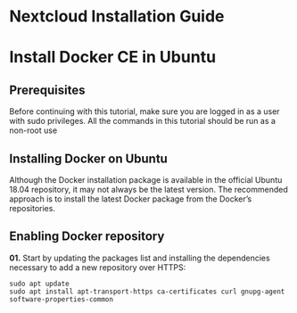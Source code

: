 # Nextcloud Installation Guide

# Install Docker CE in Ubuntu

## Prerequisites

Before continuing with this tutorial, make sure you are logged in as a user with sudo privileges. All the commands in this tutorial should be run as a non-root use

## Installing Docker on Ubuntu

Although the Docker installation package is available in the official Ubuntu 18.04 repository, it may not always be the latest version. The recommended approach is to install the latest Docker package from the Docker’s repositories.

## Enabling Docker repository

**01.** Start by updating the packages list and installing the dependencies necessary to add a new repository over HTTPS:

```
sudo apt update
sudo apt install apt-transport-https ca-certificates curl gnupg-agent software-properties-common
```
